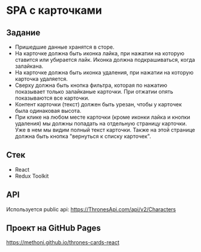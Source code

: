 # SPA с карточками

## Задание

* Пришедшие данные хранятся в сторе.
* На карточке должна быть иконка лайка, при нажатии на которую ставится или убирается лайк. Иконка должна подкрашиваться, когда залайкана.
* На карточке должна быть иконка удаления, при нажатии на которую карточка удаляется.
* Сверху должна быть кнопка фильтра, которая по нажатию показывает только залайканые карточки. При отжатии опять показываются все карточки.
* Контент карточки (текст) должен быть урезан, чтобы у карточек была одинаковая высота.
* При клике на любом месте карточки (кроме иконки лайка и кнопки удаления) мы должны попадать на отдельную страницу карточки. Уже в нем мы видим полный текст карточки. Также на этой странице должна быть кнопка "вернуться к списку карточек".

## Стек

* React
* Redux Toolkit

## API

Используется public api: https://ThronesApi.com/api/v2/Characters

## Проект на GitHub Pages

https://methoni.github.io/thrones-cards-react
